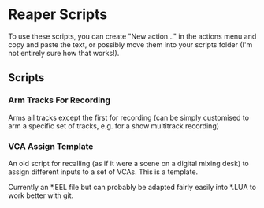 # Reaper Scripts

To use these scripts, you can create "New action..." in the actions menu and copy and paste the text, or possibly move them into your scripts folder (I'm not entirely sure how that works!).

## Scripts

### Arm Tracks For Recording

Arms all tracks except the first for recording (can be simply customised to arm a specific set of tracks, e.g. for a show multitrack recording)

### VCA Assign Template

An old script for recalling (as if it were a scene on a digital mixing desk) to assign different inputs to a set of VCAs. This is a template.

Currently an \*.EEL file but can probably be adapted fairly easily into \*.LUA to work better with git.
